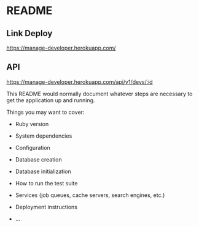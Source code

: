 # README
## Link Deploy
https://manage-developer.herokuapp.com/
## API 
https://manage-developer.herokuapp.com/api/v1/devs/:id

This README would normally document whatever steps are necessary to get the
application up and running.

Things you may want to cover:

* Ruby version

* System dependencies

* Configuration

* Database creation

* Database initialization

* How to run the test suite

* Services (job queues, cache servers, search engines, etc.)

* Deployment instructions

* ...
